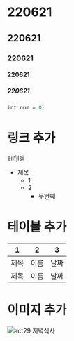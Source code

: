 # 220621
## 220621
### 220621
#### 220621
##### 220621


```javascript
int num = 0;
```

# 링크 추가
[eilfjlsi](https://www.naver.com/)

* 제목
  * 1
  * 2
    * 두번째

# 테이블 추가

1 | 2 | 3
---|---|---|
제목 | 이름 | 날짜
제목 | 이름 | 날짜
      
# 이미지 추가
![act29  저녁식사](https://user-images.githubusercontent.com/107893858/174937225-1d957ce8-ae4d-437c-919c-aeeb22c440dc.jpg)

